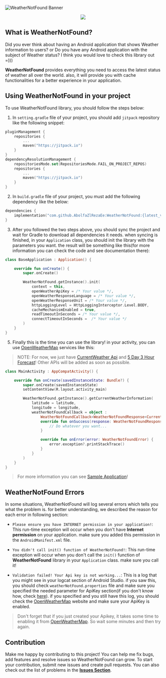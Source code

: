 ![WeatherNotFound Banner](https://github.com/AbolfaZlRezaEe/WeatherNotFound/assets/73066290/52b6d69c-633d-4507-9039-72c956b468bf)

<p align="center">
<img src="https://jitpack.io/v/AbolfaZlRezaEe/WeatherNotFound.svg" >
</p>

## What is WeatherNotFound?

Did you ever think about having an Android application that shows Weather information to users? or Do you have any Android application with the subject of Weather status? I think you would love to check this library out =)))

**WeatherNotFound** provides everything you need to access the latest status of weather all over the world. also, it will provide you with cache functionalities for a better experience in your application.

## Using WeatherNotFound in your project

To use WeatherNotFound library, you should follow the steps below:

1. In `setting.gradle` file of your project, you should add `jitpack` repository like the following snippet:

```kotlin
pluginManagement {
    repositories {
        ...
        maven("https://jitpack.io")
    }
}
dependencyResolutionManagement {
    repositoriesMode.set(RepositoriesMode.FAIL_ON_PROJECT_REPOS)
    repositories {
        ...
        maven("https://jitpack.io")
    }
}
```

2. In `build.gradle` file of your project, you must add the following dependency like the below:

```kotlin
dependencies {
    implementation("com.github.AbolfaZlRezaEe:WeatherNotFound:{latest_version}")
}
```

3. After you followed the two steps above, you should sync the project and wait for Gradle to download all dependencies it needs. when syncing is finished, in your `Application` class, you should init the library with the parameters you want. the result will be something like this(for more information you can check the code and see documentation there): 

```kotlin
class BaseApplication : Application() {

    override fun onCreate() {
        super.onCreate()

        WeatherNotFound.getInstance().init(
            context = this,
            openWeatherApiKey = /* Your value */,
            openWeatherResponseLanguage = /* Your value */,
            openWeatherResponseUnit = /* Your value */,
            httpLoggingLevel = HttpLoggingInterceptor.Level.BODY,
            cacheMechanismEnabled = true,
            readTimeoutInSeconds = /* Your value */,
            connectTimeoutInSeconds =  /* Your value */
        )
    }
}
```

5. Finally this is the time you can use the library! in your activity, you can use [OpenWeatherMap](https://openweathermap.org/) services like this:

> NOTE: For now, we just have [CurrentWeather Api](https://openweathermap.org/current) and [5 Day 3 Hour Forecast](https://openweathermap.org/forecast5)! Other APIs will be added as soon as possible.

```kotlin
class MainActivity : AppCompatActivity() {

    override fun onCreate(savedInstanceState: Bundle?) {
        super.onCreate(savedInstanceState)
        setContentView(R.layout.activity_main)

        WeatherNotFound.getInstance().getCurrentWeatherInformation(
            latitude = latitude,
            longitude = longitude,
            weatherNotFoundCallback = object :
                WeatherNotFoundCallback<WeatherNotFoundResponse<CurrentWeatherModel>, WeatherNotFoundError> {
                override fun onSuccess(response: WeatherNotFoundResponse<CurrentWeatherModel>) {
                    // Do whatever you want...
                }

                override fun onError(error: WeatherNotFoundError) {
                    error.exception?.printStackTrace()
                }
            }
        )
    }
}
```

> For more information you can see [Sample Application](https://github.com/AbolfaZlRezaEe/WeatherNotFound/tree/develop/app)!

## WeatherNotFound Errors

In some situations, WeatherNotFound will log several errors which tells you what the problem is. for better understanding, we described the reason for each error in following section:

- `Please ensure you have INTERNET permission in your application!`: This run-time exception will occur when you don't have **Internet permission** on your application. make sure you added this permission in the `AndroidManifest.xml` file.

- `You didn't call init() function of WeatherNotFound!`: This run-time exception will occur when you don't call the `init()` function of **WeatherNotFound** library in your `Application` class. make sure you call it!

- `Validation failed! Your Api key is not working...`: This is a log that you might see in your logcat section of Android Studio. if you saw this, you should check `weatherNotFound.properties` file and make sure you specified the needed parameter for ApiKey section(if you don't know how, check [here](https://github.com/AbolfaZlRezaEe/WeatherNotFound/tree/develop#how-weathernotfound-works)). if you specified and you still have this log, you should check the [OpenWeatherMap](https://openweathermap.org/) website and make sure your ApiKey is enabled.

> Don't forget that if you just created your Apikey, it takes some time to enabling it from [OpenWeatherMap](https://openweathermap.org/). So wait some minutes and then try again.

## Contribution
Make me happy by contributing to this project! You can help me fix bugs, add features and resolve issues so WeatherNotFound can grow.
To start your contribution, submit new issues and create pull requests. You can also check out the list of problems in the **[Issues Section](https://github.com/AbolfaZlRezaEe/WeatherNotFound/issues)**.
